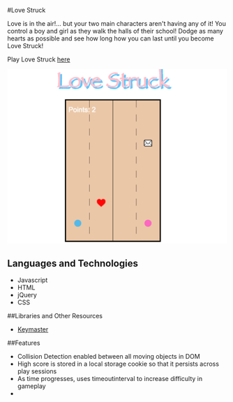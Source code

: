 #Love Struck

Love is in the air!... but your two main characters aren't having any of it! You control a boy and girl as they walk the halls of their school! Dodge as many hearts as possible and see how long how you can last until you become Love Struck!

Play Love Struck [here][LoveStruck]

[![Image of LoveStruck](images/Screenshot.png)][LoveStruck]

[LoveStruck]: http://cdeborja.github.io/LoveStruck

## Languages and Technologies
* Javascript
* HTML
* jQuery
* CSS

##Libraries and Other Resources
* [Keymaster](https://github.com/madrobby/keymaster)

##Features
* Collision Detection enabled between all moving objects in DOM
* High score is stored in a local storage cookie so that it persists across play sessions
* As time progresses, uses timeoutinterval to increase difficulty in gameplay
*
